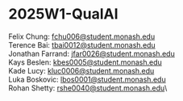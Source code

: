 # 2025W1-QualAI
Felix Chung: fchu006@student.monash.edu\
Terence Bai: tbai0012@student.monash.edu\
Jonathan Farrand: jfar0026@student.monash.edu\
Kays Beslen: kbes0005@student.monash.edu\
Kade Lucy: kluc0006@student.monash.edu\
Luka Boskovic: lbos0001@student.monash.edu\
Rohan Shetty: rshe0040@student.monash.edu\

